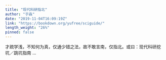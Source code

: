 ```yaml
---
title: "现代科研指北"
author: "于淼"
date: "2019-11-04T16:09:19Z"
link: "https://bookdown.org/yufree/sciguide/"
length_weight: "26%"
pinned: false
---
```


才疏学浅，不知何为真，仅通少错之法，故不敢言南，仅指北。或曰：现代科研挖坑／跳坑指南 ...
